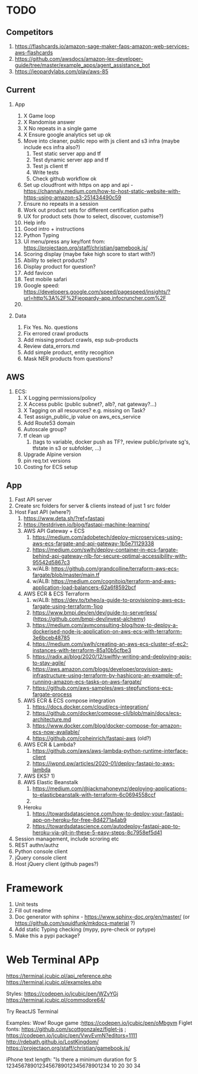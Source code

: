 # TODO

## Competitors

1) https://flashcards.io/amazon-sage-maker-faqs-amazon-web-services-aws-flashcards
1) https://github.com/awsdocs/amazon-lex-developer-guide/tree/master/example_apps/agent_assistance_bot
1) https://jeopardylabs.com/play/aws-85

## Current

1) App
    1) X Game loop
    1) X Randomise answer
    1) X No repeats in a single game
    1) X Ensure google analytics set up ok
    1) Move into cleaner, public repo with js client and s3 infra (maybe include ecs infra also?)
        1) Test static server app and tf
        1) Test dynamic server app and tf
        1) Test js client tf
        1) Write tests
        1) Check github workflow ok
    1) Set up cloudfront with https on app and api - https://channaly.medium.com/how-to-host-static-website-with-https-using-amazon-s3-251434490c59
    1) Ensure no repeats in a session
    1) Work out product sets for different certification paths
    1) UX for product sets (how to select, discover, customise?)
    1) Help info
    1) Good intro + instructions   
    1) Python Typing
    1) UI menu/press any key/font from: https://projectaon.org/staff/christian/gamebook.js/
    1) Scoring display (maybe fake high score to start with?)
    1) Ability to select products?
    1) Display product for question?
    1) Add favicon
    1) Test mobile safari
    1) Google speed: https://developers.google.com/speed/pagespeed/insights/?url=http%3A%2F%2Fjeopardy-app.infocruncher.com%2F
    1)
    
1) Data
    1) Fix Yes. No. questions
    1) Fix errored crawl products
    1) Add missing product crawls, esp sub-products
    1) Review data_errors.md
    1) Add simple product, entity recogition
    1) Mask NER products from questions?
    


## AWS
1) ECS:
    1) X Logging permissions/policy
    1) X Access public (public subnet?, alb?, nat gateway?...)
    1) X Tagging on all resources? e.g. missing on Task?
    1) Test assign_public_ip value on aws_ecs_service 
    1) Add Route53 domain
    1) Autoscale group?
    1) tf clean up 
        1) (tags to variable, docker push as TF?, review public/private sg's, tfstate in s3 or subfolder, ...)
    1) Upgrade Alpine version
    1) pin req.txt versions
    1) Costing for ECS setup

## App
1) Fast API server
1) Create src folders for server & clients instead of just 1 src folder
1) Host Fast API (where?)
    1) https://www.deta.sh/?ref=fastapi
    1) https://testdriven.io/blog/fastapi-machine-learning/
    1) AWS API Gateway + ECS
        1) https://medium.com/adobetech/deploy-microservices-using-aws-ecs-fargate-and-api-gateway-1b5e71129338
        1) https://medium.com/swlh/deploy-container-in-ecs-fargate-behind-api-gateway-nlb-for-secure-optimal-accessibility-with-95542d5867c3
        1) w/ALB: https://github.com/grandcolline/terraform-aws-ecs-fargate/blob/master/main.tf
        1) w/ALB: https://medium.com/cognitoiq/terraform-and-aws-application-load-balancers-62a6f8592bcf 
    1) AWS ECR & ECS Terraform
        1) w/ALB: https://dev.to/txheo/a-guide-to-provisioning-aws-ecs-fargate-using-terraform-1joo
        1) https://www.bmpi.dev/en/dev/guide-to-serverless/ (https://github.com/bmpi-dev/invest-alchemy)
        1) https://medium.com/avmconsulting-blog/how-to-deploy-a-dockerised-node-js-application-on-aws-ecs-with-terraform-3e6bceb48785
        1) https://medium.com/swlh/creating-an-aws-ecs-cluster-of-ec2-instances-with-terraform-85a10b5cfbe3
        1) https://radix.ai/blog/2020/12/swiftly-writing-and-deploying-apis-to-stay-agile/
        1) https://aws.amazon.com/blogs/developer/provision-aws-infrastructure-using-terraform-by-hashicorp-an-example-of-running-amazon-ecs-tasks-on-aws-fargate/
        1) https://github.com/aws-samples/aws-stepfunctions-ecs-fargate-process
    1) AWS ECR & ECS compose integration
        1) https://docs.docker.com/cloud/ecs-integration/
        1) https://github.com/docker/compose-cli/blob/main/docs/ecs-architecture.md
        1) https://www.docker.com/blog/docker-compose-for-amazon-ecs-now-available/
        1) https://github.com/cpheinrich/fastapi-aws (old?)
    1) AWS ECR & Lambda? 
        1) https://github.com/aws/aws-lambda-python-runtime-interface-client
        1) https://iwpnd.pw/articles/2020-01/deploy-fastapi-to-aws-lambda
    1) AWS EKS?
        1) 
    1) AWS Elastic Beanstalk
        1) https://medium.com/@jackmahoneynz/deploying-applications-to-elasticbeanstalk-with-terraform-6c0694558ccf
        1) 
    1) Heroku
        1) https://towardsdatascience.com/how-to-deploy-your-fastapi-app-on-heroku-for-free-8d4271a4ab9
        1) https://towardsdatascience.com/autodeploy-fastapi-app-to-heroku-via-git-in-these-5-easy-steps-8c7958ef5d41
1) Session management, include scroring etc
1) REST authn/authz
1) Python console client
1) jQuery console client
1) Host jQuery client (github pages?)



# Framework

1) Unit tests
1) Fill out readme
1) Doc generator with sphinx - https://www.sphinx-doc.org/en/master/ (or https://github.com/squidfunk/mkdocs-material ?)
1) Add static Typing checking (mypy, pyre-check or pytype)
1) Make this a pypi package?


# Web Terminal APp

https://terminal.jcubic.pl/api_reference.php  
https://terminal.jcubic.pl/examples.php

Styles:
    https://codepen.io/jcubic/pen/WZvYGj
    https://terminal.jcubic.pl/commodore64/

Try ReactJS Terminal

Examples:
    Wow! Rouge game :https://codepen.io/jcubic/pen/oMbgym
    Figlet fonts: https://github.com/scottgonzalez/figlet-js ; https://codepen.io/jcubic/pen/VwvEvmN?editors=1111
    http://rdebath.github.io/LostKingdom/
    https://projectaon.org/staff/christian/gamebook.js/
    

iPhone text length:
"Is there a minimum duration for S
1234567890123456789012345678901234
         10        20        30  34


